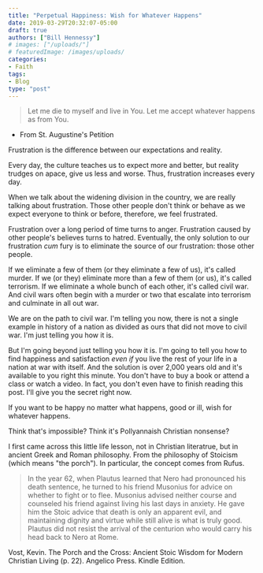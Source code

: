 ```yaml
---
title: "Perpetual Happiness: Wish for Whatever Happens"
date: 2019-03-29T20:32:07-05:00
draft: true
authors: ["Bill Hennessy"]
# images: ["/uploads/"]
# featuredImage: /images/uploads/
categories: 
- Faith
tags:
- Blog
type: "post"
---
```


> Let me die to myself and live in You.
Let me accept whatever happens as from You.
- From St. Augustine's Petition

Frustration is the difference between our expectations and reality. 

Every day, the culture teaches us to expect more and better, but reality trudges on apace, give us less and worse. Thus, frustration increases every day. 

When we talk about the widening division in the country, we are really talking about frustration. Those other people don't think or behave as we expect everyone to think or before, therefore, we feel frustrated. 

Frustration over a long period of time turns to anger. Frustration caused by other people's believes turns to hatred. Eventually, the only solution to our frustration *cum* fury is to eliminate the source of our frustration: those other people. 

If we eliminate a few of them (or they eliminate a few of us), it's called murder. If we (or they) eliminate more than a few of them (or us), it's called terrorism. If we eliminate a whole bunch of each other, it's called civil war. And civil wars often begin with a murder or two that escalate into terrorism and culminate in all out war. 

We are on the path to civil war. I'm telling you now, there is not a single example in history of a nation as divided as ours that did not move to civil war. I'm just telling you how it is. 

But I'm going beyond just telling you how it is. I'm going to tell you how to find happiness and satisfaction *even if* you live the rest of your life in a nation at war with itself. And the solution is over 2,000 years old and it's available to you right this minute. You don't have to buy a book or attend a class or watch a video. In fact, you don't even have to finish reading this post. I'll give you the secret right now. 

If you want to be happy no matter what happens, good or ill, wish for whatever happens. 

Think that's impossible? Think it's Pollyannaish Christian nonsense?

I first came across this little life lesson, not in Christian literatrue, but in ancient Greek and Roman philosophy. From the philosophy of Stoicism (which means "the porch"). In particular, the concept comes from Rufus. 

> In the year 62, when Plautus learned that Nero had pronounced his death sentence, he turned to his friend Musonius for advice on whether to fight or to flee. Musonius advised neither course and counseled his friend against living his last days in anxiety. He gave him the Stoic advice that death is only an apparent evil, and maintaining dignity and virtue while still alive is what is truly good. Plautus did not resist the arrival of the centurion who would carry his head back to Nero at Rome.

Vost, Kevin. The Porch and the Cross: Ancient Stoic Wisdom for Modern Christian Living (p. 22). Angelico Press. Kindle Edition. 
